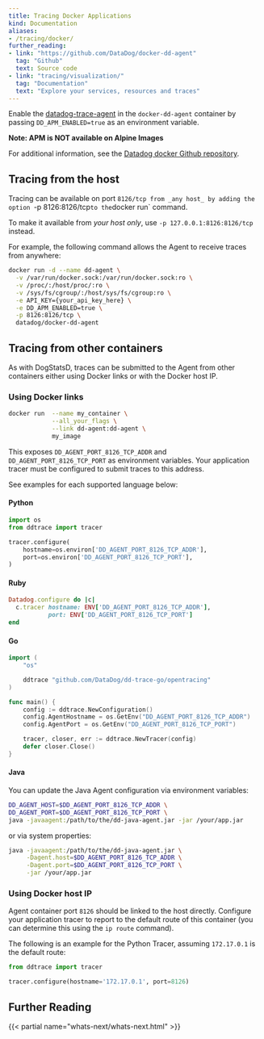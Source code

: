 ```yaml
---
title: Tracing Docker Applications
kind: Documentation
aliases:
- /tracing/docker/
further_reading:
- link: "https://github.com/DataDog/docker-dd-agent"
  tag: "Github"
  text: Source code
- link: "tracing/visualization/"
  tag: "Documentation"
  text: "Explore your services, resources and traces"
---
```


Enable the [datadog-trace-agent][1] in the `docker-dd-agent` container by passing `DD_APM_ENABLED=true` as an environment variable.

**Note: APM is NOT available on Alpine Images**

For additional information, see the [Datadog docker Github repository][2].

## Tracing from the host

Tracing can be available on port `8126/tcp from _any host_ by adding the option `-p 8126:8126/tcp` to the `docker run` command.

To make it available from _your host only_, use `-p 127.0.0.1:8126:8126/tcp` instead.

For example, the following command allows the Agent to receive traces from anywhere:

```bash
docker run -d --name dd-agent \
  -v /var/run/docker.sock:/var/run/docker.sock:ro \
  -v /proc/:/host/proc/:ro \
  -v /sys/fs/cgroup/:/host/sys/fs/cgroup:ro \
  -e API_KEY={your_api_key_here} \
  -e DD_APM_ENABLED=true \
  -p 8126:8126/tcp \
  datadog/docker-dd-agent
```

## Tracing from other containers

As with DogStatsD, traces can be submitted to the Agent from other containers either using Docker links or with the Docker host IP.

### Using Docker links

```bash
docker run  --name my_container \
            --all_your_flags \
            --link dd-agent:dd-agent \
            my_image
```

This exposes `DD_AGENT_PORT_8126_TCP_ADDR` and `DD_AGENT_PORT_8126_TCP_PORT` as environment variables. Your application tracer must be configured to submit traces to this address.

See examples for each supported language below:

#### Python

```python
import os
from ddtrace import tracer

tracer.configure(
    hostname=os.environ['DD_AGENT_PORT_8126_TCP_ADDR'],
    port=os.environ['DD_AGENT_PORT_8126_TCP_PORT'],
)
```

#### Ruby

```ruby
Datadog.configure do |c|
  c.tracer hostname: ENV['DD_AGENT_PORT_8126_TCP_ADDR'],
           port: ENV['DD_AGENT_PORT_8126_TCP_PORT']
end
```

#### Go

```go
import (
    "os"

    ddtrace "github.com/DataDog/dd-trace-go/opentracing"
)

func main() {
    config := ddtrace.NewConfiguration()
    config.AgentHostname = os.GetEnv("DD_AGENT_PORT_8126_TCP_ADDR")
    config.AgentPort = os.GetEnv("DD_AGENT_PORT_8126_TCP_PORT")

    tracer, closer, err := ddtrace.NewTracer(config)
    defer closer.Close()
}
```

#### Java

You can update the Java Agent configuration via environment variables:

```bash
DD_AGENT_HOST=$DD_AGENT_PORT_8126_TCP_ADDR \
DD_AGENT_PORT=$DD_AGENT_PORT_8126_TCP_PORT \
java -javaagent:/path/to/the/dd-java-agent.jar -jar /your/app.jar
```

or via system properties:

```bash
java -javaagent:/path/to/the/dd-java-agent.jar \
     -Dagent.host=$DD_AGENT_PORT_8126_TCP_ADDR \
     -Dagent.port=$DD_AGENT_PORT_8126_TCP_PORT \
     -jar /your/app.jar
```

### Using Docker host IP

Agent container port `8126` should be linked to the host directly. Configure your application tracer to report to the default route of this container (you can determine this using the `ip route` command).

The following is an example for the Python Tracer, assuming `172.17.0.1` is the default route:

```python
from ddtrace import tracer

tracer.configure(hostname='172.17.0.1', port=8126)
```

## Further Reading

{{< partial name="whats-next/whats-next.html" >}}


[1]: https://github.com/DataDog/datadog-trace-agent
[2]: https://github.com/DataDog/docker-dd-agent
